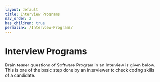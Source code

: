 ```yaml
---
layout: default
title: Interview Programs
nav_order: 2
has_children: true
permalink: /Interview-Programs/
---
```


# Interview Programs

Brain teaser questions of Software Program in an Interview is given below.
This is one of the basic step done by an interviewer to check coding skills
of a candidate.
